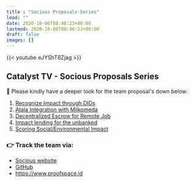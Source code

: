 ```yaml
---
title : "Socious Proposals Series"
lead: ""
date: 2020-10-06T08:48:23+00:00
lastmod: 2020-10-06T08:48:23+00:00
draft: false
images: []
---
```


{{<  youtube eJYShT8Zjag >}}

## Catalyst TV - Socious Proposals Series

🌟 Please kindly have a deeper look for the team proposal's down below:

1. [Recognize Impact through DIDs](https://cardano.ideascale.com/c/idea/414367)
2. [Atala Integration with Milkomeda](https://cardano.ideascale.com/c/idea/421540)
3. [Decentralized Escrow for Remote Job](https://cardano.ideascale.com/c/idea/416112)
4. [Impact lending for the unbanked](https://cardano.ideascale.com/c/idea/414441)
5. [Scoring Social/Environmental Impact](https://cardano.ideascale.com/c/idea/418201)


### 👉  Track the team via:

- [Socious website](https://socious.io)
- [GitHub](https://github.com/socious-io)
- <https://www.proofspace.id>


